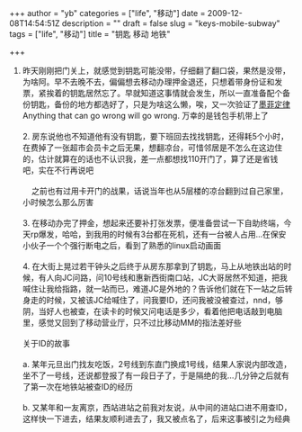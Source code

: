 +++
author = "yb"
categories = ["life", "移动"]
date = 2009-12-08T14:54:51Z
description = ""
draft = false
slug = "keys-mobile-subway"
tags = ["life", "移动"]
title = "钥匙 移动 地铁"

+++


1. 昨天刚刚把门关上，就感觉到钥匙可能没带，仔细翻了翻口袋，果然是没带，为啥阿。早不去晚不去，偏偏想去移动办理押金退还，只想着带身份证和发票，紧挨着的钥匙居然忘了。早就知道这事情就会发生，所以一直准备配个备份钥匙，备份的地方都选好了，只是为啥这么懒，唉，又一次验证了<a class="" title="" target="" href="http://%E5%A2%A8%E8%8F%B2%E5%AE%9A%E5%BE%8B">墨菲定律</a> Anything that can go wrong will go wrong. 万幸的是钱包手机带上了<br><br>2. 房东说他也不知道他有没有钥匙，要下班回去找找钥匙，还得耗5个小时，在费掉了一张超市会员卡之后无果，想翻凉台，可惜邻居是不怎么在这边住的，估计就算在的话也不认识我，差一点都想找110开门了，算了还是省钱吧，实在不行再说吧<br><br>&nbsp;&nbsp;&nbsp; 之前也有过用卡开门的战果，话说当年也从5层楼的凉台翻到过自己家里，小时候怎么那么厉害<br><br>3. 在移动办完了押金，想起来还要补打张发票，便准备尝试一下自助终端，今天rp爆发，哈哈，到我用的时候有3台都在死机，还有一台被人占用...在保安小伙子一个个强行断电之后，看到了熟悉的linux启动画面<br><br>4. 在大街上晃过若干钟头之后终于从房东那拿到了钥匙，马上从地铁出站的时候，有人向JC问路，问10号线和惠新西街南口站，JC大哥居然不知道，把我喊住让我给指路，就一站而已，难道JC是外地的？告诉他们就在下一站之后转身走的时候，又被该JC给喊住了，问我要ID，还问我被没被查过，nnd，够阴，当好人也被查，在读卡的时候又问电话是多少，看着他把电话敲到电脑里，感觉又回到了移动营业厅，只不过比移动MM的指法差好些<br><br>关于ID的故事<br><br>a. 某年元旦出门找友吃饭，2号线到东直门换成1号线，结果人家说内部改造，坐不了一号线，还说都登报了有一段日子了，于是隔绝的我...几分钟之后就有了第一次在地铁站被查ID的经历<br><br>b. 又某年和一友离京，西站进站之前我对友说，从中间的进站口进不用查ID，这样快一下进去，结果友顺利进去了，我又被点名了，后来这事被引之为经典<br><br><br><br><br>

